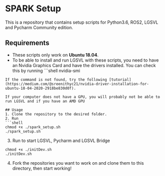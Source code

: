 # SPARK Setup
This is a repository that contains setup scripts for Python3.6, ROS2, LGSVL and Pycharm Community edition. 
## Requirements
* These scripts only work on __Ubuntu 18.04__.
* To be able to install and run LGSVL with these scripts, you need to have an Nvidia Graphics Card and have the drivers installed. 
You can check this by running ```shell
nvidia-smi
```
If the command is not found, try the following [tutorial](https://medium.com/@sreenithyc21/nvidia-driver-installation-for-ubuntu-18-04-2020-2918be830d0f).

If your computer does not have a GPU, you will probably not be able to run LGSVL and if you have an AMD GPU 

## Usage
1. Clone the repository to the desired folder. 
2. Run  
```shell
chmod +x ./spark_setup.sh
./spark_setup.sh
```
3. Run to start LGSVL, Pycharm and LGSVL Bridge
```shell
chmod +x ./initDev.sh
./initDev.sh
``` 
4. Fork the repositories you want to work on and clone them to this directory, then start working!